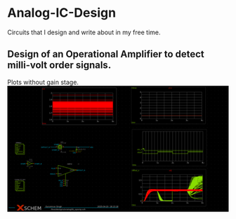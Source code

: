 # Analog-IC-Design
Circuits that I design and write about in my free time.

## Design of an Operational Amplifier to detect milli-volt order signals.
Plots without gain stage. 
![Diagram](assets/plot_without_gain_stage.png)
